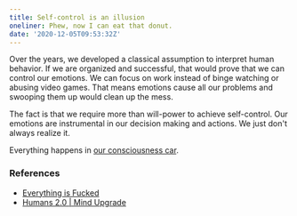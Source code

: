 ```yaml
---
title: Self-control is an illusion
oneliner: Phew, now I can eat that donut.
date: '2020-12-05T09:53:32Z'
---
```


Over the years, we developed a classical assumption to interpret human behavior. If we are organized and successful, that would prove that we can control our emotions. We can focus on work instead of binge watching or abusing video games. That means emotions cause all our problems and swooping them up would clean up the mess.

The fact is that we require more than will-power to achieve self-control. Our emotions are instrumental in our decision making and actions. We just don't always realize it.

Everything happens in [our consciousness car](./consciousness-car).

### References

- [Everything is Fucked](../books/everything-is-fucked.md)
- [Humans 2.0 | Mind Upgrade](https://www.spreaker.com/user/markmetry/self-control-is-an-illusion-w-mark-manso)

